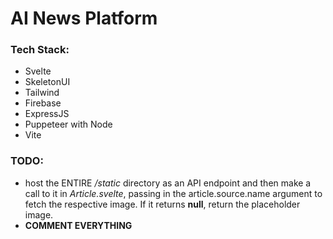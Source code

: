 # AI News Platform

### Tech Stack:
 * Svelte
 * SkeletonUI
 * Tailwind
 * Firebase
 * ExpressJS
 * Puppeteer with Node
 * Vite


### TODO:
 * host the ENTIRE _/static_ directory as an API endpoint and then make a call to it in _Article.svelte_, passing in the article.source.name argument to fetch the respective image. If it returns **null**, return the placeholder image.
 * **COMMENT EVERYTHING**